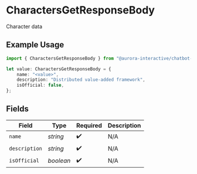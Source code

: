 # CharactersGetResponseBody

Character data

## Example Usage

```typescript
import { CharactersGetResponseBody } from "@aurora-interactive/chatbot-api-sdk/models/operations";

let value: CharactersGetResponseBody = {
    name: "<value>",
    description: "Distributed value-added framework",
    isOfficial: false,
};
```

## Fields

| Field              | Type               | Required           | Description        |
| ------------------ | ------------------ | ------------------ | ------------------ |
| `name`             | *string*           | :heavy_check_mark: | N/A                |
| `description`      | *string*           | :heavy_check_mark: | N/A                |
| `isOfficial`       | *boolean*          | :heavy_check_mark: | N/A                |